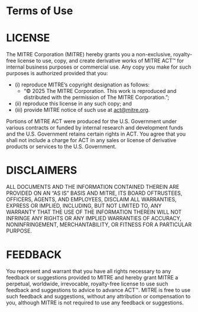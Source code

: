 # Terms of Use
 
# LICENSE
The MITRE Corporation (MITRE) hereby grants you a non-exclusive, royalty-free license to use, copy, and create derivative works of MITRE ACT™ for internal business purposes or commercial use. Any copy you make for such purposes is authorized provided that you:

* (i) reproduce MITRE’s copyright designation as follows:
    * “© 2025 The MITRE Corporation. This work is reproduced and distributed with the permission of The MITRE Corporation.”;
* (ii) reproduce this license in any such copy; and
* (iii) provide MITRE notice of such use at [act@mitre.org](mailto:act@mitre.org).

Portions of MITRE ACT were produced for the U.S. Government under various contracts or funded by internal research and development funds and the U.S. Government retains certain rights in ACT. You agree that you shall not include a charge for ACT in any sales or license of derivative products or services to the U.S. Government.
 
# DISCLAIMERS
ALL DOCUMENTS AND THE INFORMATION CONTAINED THEREIN ARE PROVIDED ON AN “AS IS” BASIS AND MITRE, ITS BOARD OFTRUSTEES, OFFICERS, AGENTS, AND EMPLOYEES, DISCLAIM ALL WARRANTIES, EXPRESS OR IMPLIED, INCLUDING, BUT NOT LIMITED TO, ANY WARRANTY THAT THE USE OF THE INFORMATION THEREIN WILL NOT INFRINGE ANY RIGHTS OR ANY IMPLIED WARRANTIES OF ACCURACY, NONINFRINGEMENT, MERCHANTABILITY, OR FITNESS FOR A PARTICULAR PURPOSE.
 
# FEEDBACK
You represent and warrant that you have all rights necessary to any feedback or suggestions provided to MITRE and hereby grant MITRE a perpetual, worldwide, irrevocable, royalty-free license to use such feedback and suggestions to advice to advance ACT™.  MITRE is free to use such feedback and suggestions, without any attribution or compensation to you, although MITRE is not required to use any feedback or suggestions.
